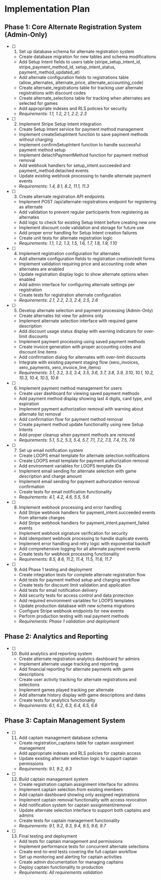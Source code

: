 # Implementation Plan

## Phase 1: Core Alternate Registration System (Admin-Only)

- [ ] 1. Set up database schema for alternate registration system
  - Create database migration for new tables and schema modifications
  - Add Setup Intent fields to users table (stripe_setup_intent_id, stripe_payment_method_id, setup_intent_status, payment_method_updated_at)
  - Add alternate configuration fields to registrations table (allow_alternates, alternate_price, alternate_accounting_code)
  - Create alternate_registrations table for tracking user alternate registrations with discount codes
  - Create alternate_selections table for tracking when alternates are selected for games
  - Add appropriate indexes and RLS policies for security
  - _Requirements: 1.1, 1.2, 2.1, 2.2, 2.3_

- [ ] 2. Implement Stripe Setup Intent integration
  - Create Setup Intent service for payment method management
  - Implement createSetupIntent function to save payment methods without charging
  - Implement confirmSetupIntent function to handle successful payment method setup
  - Implement detachPaymentMethod function for payment method removal
  - Add webhook handlers for setup_intent.succeeded and payment_method.detached events
  - Update existing webhook processing to handle alternate payment events
  - _Requirements: 1.4, 8.1, 8.2, 11.1, 11.3_

- [ ] 3. Create alternate registration API endpoints
  - Implement POST /api/alternate-registrations endpoint for registering as alternate
  - Add validation to prevent regular participants from registering as alternates
  - Add logic to check for existing Setup Intent before creating new one
  - Implement discount code validation and storage for future use
  - Add proper error handling for Setup Intent creation failures
  - Create unit tests for alternate registration logic
  - _Requirements: 1.1, 1.2, 1.3, 1.5, 1.6, 1.7, 1.8, 1.9, 1.10_

- [ ] 4. Implement registration configuration for alternates
  - Add alternate configuration fields to registration creation/edit forms
  - Implement validation requiring price and accounting code when alternates are enabled
  - Update registration display logic to show alternate options when enabled
  - Add admin interface for configuring alternate settings per registration
  - Create tests for registration alternate configuration
  - _Requirements: 2.1, 2.2, 2.3, 2.4, 2.5, 2.6_

- [ ] 5. Develop alternate selection and payment processing (Admin-Only)
  - Create alternates list view for admins only
  - Implement alternate selection interface with required game description
  - Add discount usage status display with warning indicators for over-limit discounts
  - Implement payment processing using saved payment methods
  - Create invoice generation with proper accounting codes and discount line items
  - Add confirmation dialog for alternates with over-limit discounts
  - Integrate with existing payment staging flow (xero_invoices, xero_payments, xero_invoice_line_items)
  - _Requirements: 3.1, 3.2, 3.3, 3.4, 3.5, 3.6, 3.7, 3.8, 3.9, 3.10, 10.1, 10.2, 10.3, 10.4, 10.5, 10.6_

- [ ] 6. Implement payment method management for users
  - Create user dashboard for viewing saved payment methods
  - Add payment method display showing last 4 digits, card type, and expiration
  - Implement payment authorization removal with warning about alternate list removal
  - Add confirmation flow for payment method removal
  - Create payment method update functionality using new Setup Intents
  - Add proper cleanup when payment methods are removed
  - _Requirements: 5.1, 5.2, 5.3, 5.4, 5.7, 7.1, 7.2, 7.3, 7.4, 7.5, 7.6_

- [ ] 7. Set up email notification system
  - Create LOOPS email template for alternate selection notifications
  - Create LOOPS email template for payment authorization removal
  - Add environment variables for LOOPS template IDs
  - Implement email sending for alternate selection with game description and charge amount
  - Implement email sending for payment authorization removal confirmation
  - Create tests for email notification functionality
  - _Requirements: 4.1, 4.2, 4.6, 5.5, 5.6_

- [ ] 8. Implement webhook processing and error handling
  - Add Stripe webhook handlers for payment_intent.succeeded events from alternate charges
  - Add Stripe webhook handlers for payment_intent.payment_failed events
  - Implement webhook signature verification for security
  - Add idempotent webhook processing to handle duplicate events
  - Implement error handling and retry logic with exponential backoff
  - Add comprehensive logging for all alternate payment events
  - Create tests for webhook processing functionality
  - _Requirements: 8.5, 8.6, 11.2, 11.4, 11.5, 11.6, 11.7_

- [ ] 9. Add Phase 1 testing and deployment
  - Create integration tests for complete alternate registration flow
  - Add tests for payment method setup and charging workflow
  - Create tests for discount limit validation and application
  - Add tests for email notification delivery
  - Add security tests for access control and data protection
  - Add required environment variables for LOOPS templates
  - Update production database with new schema migrations
  - Configure Stripe webhook endpoints for new events
  - Perform production testing with real payment methods
  - _Requirements: Phase 1 validation and deployment_

## Phase 2: Analytics and Reporting

- [ ] 10. Build analytics and reporting system
  - Create alternate registration analytics dashboard for admins
  - Implement alternate usage tracking and reporting
  - Add financial reporting for alternate payments with game descriptions
  - Create user activity tracking for alternate registrations and selections
  - Implement games played tracking per alternate
  - Add alternate history display with game descriptions and dates
  - Create tests for analytics functionality
  - _Requirements: 6.1, 6.2, 6.3, 6.4, 6.5, 6.6_

## Phase 3: Captain Management System

- [ ] 11. Add captain management database schema
  - Create registration_captains table for captain assignment management
  - Add appropriate indexes and RLS policies for captain access
  - Update existing alternate selection logic to support captain permissions
  - _Requirements: 9.1, 9.2, 9.3_

- [ ] 12. Build captain management system
  - Create registration captain assignment interface for admins
  - Implement captain selection from existing members
  - Add captain dashboard showing only assigned registrations
  - Implement captain removal functionality with access revocation
  - Add notification system for captain assignment/removal
  - Update alternate selection interface to support both captains and admins
  - Create tests for captain management functionality
  - _Requirements: 9.1, 9.2, 9.3, 9.4, 9.5, 9.6, 9.7_

- [ ] 13. Final testing and deployment
  - Add tests for captain management and permissions
  - Implement performance tests for concurrent alternate selections
  - Create end-to-end tests covering the full captain workflow
  - Set up monitoring and alerting for captain activities
  - Create admin documentation for managing captains
  - Deploy captain functionality to production
  - _Requirements: All requirements validation_